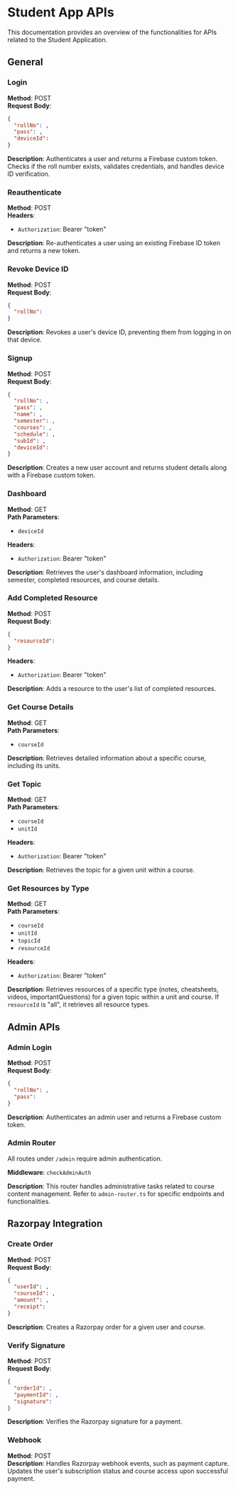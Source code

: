 # Student App APIs

This documentation provides an overview of the functionalities for APIs related to the Student Application.

## General

### Login

**Method**: POST\
**Request Body**:

```json
{
  "rollNo": ,
  "pass": ,
  "deviceId":
}
```

**Description**: Authenticates a user and returns a Firebase custom token. Checks if the roll number exists, validates credentials, and handles device ID verification.

### Reauthenticate

**Method**: POST\
**Headers**:

- `Authorization`: Bearer "token"

**Description**: Re-authenticates a user using an existing Firebase ID token and returns a new token.

### Revoke Device ID

**Method**: POST\
**Request Body**:

```json
{
  "rollNo":
}
```

**Description**: Revokes a user's device ID, preventing them from logging in on that device.

### Signup

**Method**: POST\
**Request Body**:

```json
{
  "rollNo": ,
  "pass": ,
  "name": ,
  "semester": ,
  "courses": ,
  "schedule": ,
  "subId": ,
  "deviceId":
}
```

**Description**: Creates a new user account and returns student details along with a Firebase custom token.

### Dashboard

**Method**: GET\
**Path Parameters**:

- `deviceId`

**Headers**:

- `Authorization`: Bearer "token"

**Description**: Retrieves the user's dashboard information, including semester, completed resources, and course details.

### Add Completed Resource

**Method**: POST\
**Request Body**:

```json
{
  "resourceId":
}
```

**Headers**:

- `Authorization`: Bearer "token"

**Description**: Adds a resource to the user's list of completed resources.

### Get Course Details

**Method**: GET\
**Path Parameters**:

- `courseId`

**Description**: Retrieves detailed information about a specific course, including its units.

### Get Topic

**Method**: GET\
**Path Parameters**:

- `courseId`
- `unitId`

**Headers**:

- `Authorization`: Bearer "token"

**Description**: Retrieves the topic for a given unit within a course.

### Get Resources by Type

**Method**: GET\
**Path Parameters**:

- `courseId`
- `unitId`
- `topicId`
- `resourceId`

**Headers**:

- `Authorization`: Bearer "token"

**Description**: Retrieves resources of a specific type (notes, cheatsheets, videos, importantQuestions) for a given topic within a unit and course. If `resourceId` is "all", it retrieves all resource types.

## Admin APIs

### Admin Login

**Method**: POST\
**Request Body**:

```json
{
  "rollNo": ,
  "pass":
}
```

**Description**: Authenticates an admin user and returns a Firebase custom token.

### Admin Router

All routes under `/admin` require admin authentication.

**Middleware**: `checkAdminAuth`

**Description**: This router handles administrative tasks related to course content management. Refer to `admin-router.ts` for specific endpoints and functionalities.

## Razorpay Integration

### Create Order

**Method**: POST\
**Request Body**:

```json
{
  "userId": ,
  "courseId": ,
  "amount": ,
  "receipt":
}
```

**Description**: Creates a Razorpay order for a given user and course.

### Verify Signature

**Method**: POST\
**Request Body**:

```json
{
  "orderId": ,
  "paymentId": ,
  "signature":
}
```

**Description**: Verifies the Razorpay signature for a payment.

### Webhook

**Method**: POST\
**Description**: Handles Razorpay webhook events, such as payment capture. Updates the user's subscription status and course access upon successful payment.


